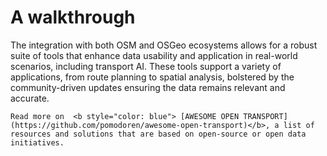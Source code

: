 # A walkthrough

The integration with both OSM and OSGeo ecosystems allows for a robust suite of tools that enhance data usability and application in real-world scenarios, including transport AI. These tools support a variety of applications, from route planning to spatial analysis, bolstered by the community-driven updates ensuring the data remains relevant and accurate. 

```{seealso}
Read more on  <b style="color: blue"> [AWESOME OPEN TRANSPORT](https://github.com/pomodoren/awesome-open-transport)</b>, a list of resources and solutions that are based on open-source or open data initiatives.
```

<br>